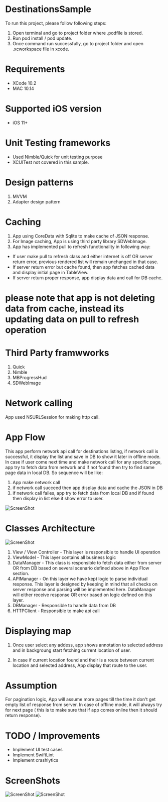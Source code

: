 # DestinationsSample

To run this project, please follow following steps:

1. Open terminal and go to project folder where .podfile is stored.
2. Run pod install / pod update.
3. Once command run successfully, go to project folder and open .xcworkspace file in xcode.

# Requirements

- XCode 10.2
- MAC 10.14

# Supported iOS version

- iOS 11+

# Unit Testing frameworks

- Used Nimble/Quick for unit testing purpose
- XCUITest not covered in this sample.

# Design patterns

1. MVVM
2. Adapter design pattern

# Caching

1. App using CoreData with Sqlite to make cache of JSON response.
2. For Image caching, App is using third party library SDWebImage.
3. App has implemented pull to refresh functionality in following way:
  - If user make pull to refresh class and either internet is off OR server return error, previous rendered list will remain unchanged in that case.
  - If server return error but cache found, then app fetches cached data and display initial page in TableView.
  - If server return proper response, app display data and call for DB cache.

  # please note that app is not deleting data from cache, instead its updating data on pull to refresh operation  

# Third Party framwworks

1. Quick
2. Nimble
3. MBProgressHud
4. SDWebImage

# Network calling

App used NSURLSession for making http call.

# App Flow

This app perform network api call for destinations listing, if network call is successful, it display the list and save in DB to show it later in offline mode. In case if user come next time and make network call for any specific page, app try to fetch data from network and if not found then try to find same page data in local DB. So sequence will be like:

1. App make network call
2. if network call succeed then app display data and cache the JSON in DB
3. if network call failes, app try to fetch data from local DB and if found then display in list else it show error to user.

![ScreenShot](https://github.com/mohit5189/DestinationsSample/blob/master/ScreenShots/flow.png)

# Classes Architecture 

![ScreenShot](https://github.com/mohit5189/DestinationsSample/blob/master/ScreenShots/Architecture.png)

1. View / View Controller - This layer is responsible to handle UI operation
2. ViewModel - This layer contains all business logic
3. DataManager - This class is responsible to fetch data either from server OR from DB based on several scenario defined above in App Flow section.
4. APIManager - On this layer we have kept logic to parse individual response. This layer is designed by keeping in mind that all checks on server response and parsing will be implemented here. DataManager will either receive response OR error based on logic defined on this layer.
5. DBManager - Responsible to handle data from DB
6. HTTPClient - Responsible to make api call


# Displaying map

1. Once user select any addess, app shows annotation to selected address and in backgroung start fetching current location of user. 

2. In case if current location found and their is a route between current location and selected address, App display that route to the user.

# Assumption

For pagination logic, App will assume more pages till the time it don't get empty list of response from server. In case of offline mode, it will always try for next page ( this is to make sure that if app comes online then it should return response).

# TODO / Improvements

- Implement UI test cases
- Implement SwiftLint
- Implement crashlytics

# ScreenShots

![ScreenShot](https://github.com/mohit5189/DestinationsSample/blob/master/ScreenShots/destinationList.png)
![ScreenShot](https://github.com/mohit5189/DestinationsSample/blob/master/ScreenShots/map.png)

